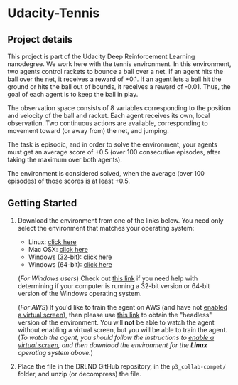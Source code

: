 # Udacity-Tennis

## Project details
This project is part of the Udacity Deep Reinforcement Learning nanodegree.
We work here with the tennis environment. In this environment, two agents control rackets to bounce a ball over a net. If an agent hits the ball over the net, it receives a reward of +0.1. If an agent lets a ball hit the ground or hits the ball out of bounds, it receives a reward of -0.01. Thus, the goal of each agent is to keep the ball in play.

The observation space consists of 8 variables corresponding to the position and velocity of the ball and racket. Each agent receives its own, local observation. Two continuous actions are available, corresponding to movement toward (or away from) the net, and jumping.

The task is episodic, and in order to solve the environment, your agents must get an average score of +0.5 (over 100 consecutive episodes, after taking the maximum over both agents).

The environment is considered solved, when the average (over 100 episodes) of those scores is at least +0.5.


## Getting Started

1. Download the environment from one of the links below.  You need only select the environment that matches your operating system:
    - Linux: [click here](https://s3-us-west-1.amazonaws.com/udacity-drlnd/P3/Tennis/Tennis_Linux.zip)
    - Mac OSX: [click here](https://s3-us-west-1.amazonaws.com/udacity-drlnd/P3/Tennis/Tennis.app.zip)
    - Windows (32-bit): [click here](https://s3-us-west-1.amazonaws.com/udacity-drlnd/P3/Tennis/Tennis_Windows_x86.zip)
    - Windows (64-bit): [click here](https://s3-us-west-1.amazonaws.com/udacity-drlnd/P3/Tennis/Tennis_Windows_x86_64.zip)
    
    (_For Windows users_) Check out [this link](https://support.microsoft.com/en-us/help/827218/how-to-determine-whether-a-computer-is-running-a-32-bit-version-or-64) if you need help with determining if your computer is running a 32-bit version or 64-bit version of the Windows operating system.

    (_For AWS_) If you'd like to train the agent on AWS (and have not [enabled a virtual screen](https://github.com/Unity-Technologies/ml-agents/blob/master/docs/Training-on-Amazon-Web-Service.md)), then please use [this link](https://s3-us-west-1.amazonaws.com/udacity-drlnd/P3/Tennis/Tennis_Linux_NoVis.zip) to obtain the "headless" version of the environment.  You will **not** be able to watch the agent without enabling a virtual screen, but you will be able to train the agent.  (_To watch the agent, you should follow the instructions to [enable a virtual screen](https://github.com/Unity-Technologies/ml-agents/blob/master/docs/Training-on-Amazon-Web-Service.md), and then download the environment for the **Linux** operating system above._)

2. Place the file in the DRLND GitHub repository, in the `p3_collab-compet/` folder, and unzip (or decompress) the file. 